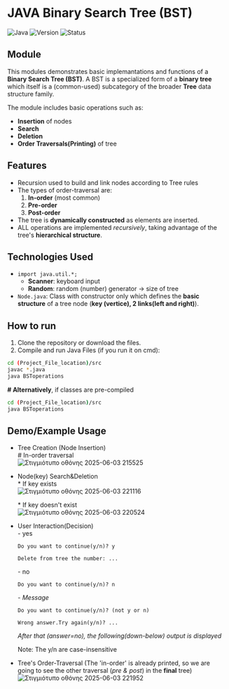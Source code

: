 # JAVA Binary Search Tree (BST)
![Java](https://img.shields.io/badge/Language-Java-blue)
![Version](https://img.shields.io/badge/Version-1.0-orange)
![Status](https://img.shields.io/badge/Status-Completed-brightgreen)

## Module
This modules demonstrates basic implemantations and functions of a **Binary Search Tree (BST)**. A BST is a specialized form of a **binary tree** which itself is a (common-used) subcategory of the broader **Tree** data structure family.

The module includes basic operations such as:
- **Insertion** of nodes
- **Search**
- **Deletion**
- **Order Traversals(Printing)** of tree

## Features
- Recursion used to build and link nodes according to Tree rules
- The types of order-traversal are:
  1. **In-order** (most common)
  2. **Pre-order**
  3. **Post-order**
- The tree is **dynamically constructed** as elements are inserted.
- ALL operations are implemented *recursively*, taking advantage of the tree's **hierarchical structure**.

## Technologies Used
- `import java.util.*;`
  - **Scanner**: keyboard input
  - **Random**: random (number) generator -> size of tree
- `Node.java`: Class with constructor only which defines the **basic structure** of a tree node (**key (vertice), 2 links(left and right)**).

 ## How to run
1. Clone the repository or download the files.
2. Compile and run Java Files (if you run it on cmd):
```bash
cd (Project_File_location)/src
javac *.java
java BSToperations
```
**\# Alternatively**, if classes are pre-compiled
```bash
cd (Project_File_location)/src
java BSToperations
```

## Demo/Example Usage
- Tree Creation (Node Insertion) <br>
  \# In-order traversal<br>
  ![Στιγμιότυπο οθόνης 2025-06-03 215525](https://github.com/user-attachments/assets/b610cf29-2ae8-4895-a6be-93a49c0cc81e)

- Node(key) Search&Deletion <br>
  \* If key exists <br>
  ![Στιγμιότυπο οθόνης 2025-06-03 221116](https://github.com/user-attachments/assets/63765c41-455c-4bb9-9399-47d813864920)
   
  \* If key doesn't exist <br>
  ![Στιγμιότυπο οθόνης 2025-06-03 220524](https://github.com/user-attachments/assets/a6bf6d5b-c23d-436b-9b0c-25f2581b94af)
  
- User Interaction(Decision) <br>
  \- yes
    ```
    Do you want to continue(y/n)? y
  
    Delete from tree the number: ...
    ```
  \- no
    ```
    Do you want to continue(y/n)? n
    ```
  \- *Message*
    ```
    Do you want to continue(y/n)? (not y or n)

    Wrong answer.Try again(y/n)? ...
    ```

    *After that (answer=no), the following(down-below) output is displayed*

    Note: The y/n are case-insensitive
  
- Tree's Order-Traversal (The 'in-order' is already printed, so we are going to see the other traversal (*pre & post*) in the **final** tree)
![Στιγμιότυπο οθόνης 2025-06-03 221952](https://github.com/user-attachments/assets/d12283d0-23ee-4755-8abc-7fa17de850ed)
